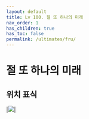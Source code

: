```yaml
---
layout: default
title: Lv 100. 절 또 하나의 미래
nav_order: 1
has_children: true
has_toc: false
permalink: /ultimates/fru/
---
```


# **절 또 하나의 미래**

## 위치 표식

|![]({{site.baseurl}}/images/ultimates/fru/markers.png)|
